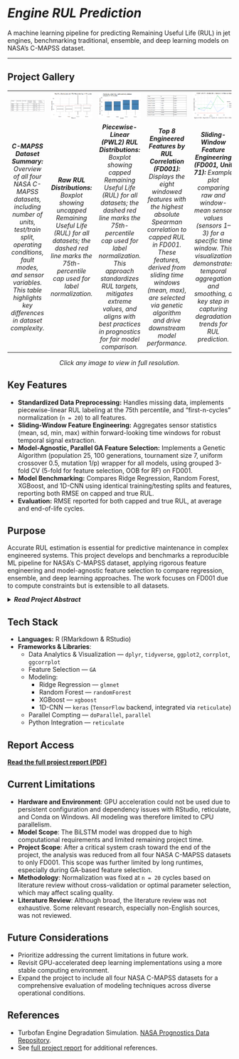 # _Engine RUL Prediction_
A machine learning pipeline for predicting Remaining Useful Life (RUL) in jet engines, benchmarking traditional, ensemble, and deep learning models on NASA’s C-MAPSS dataset.

---
## Project Gallery
<table>
  <tr>
    <td><img src="../assets/DatasetOverview.png" width="455"/></td>
    <td><img src="../assets/RUL_Dist_Uncapped.png" width="455"/></td>
    <td><img src="../assets/RUL_Dist_Capped.png" width="455"/></td>
    <td><img src="../assets/TopFeatureCorrelations.png" width="455"/></td>
    <td><img src="../assets/fd001Unit71_FE_SlidingTimeWindow.png" width="455"/></td>
    <td><img src="../assets/RMSE_CappedvsRaw_FD001.png" width="455"/></td>
  </tr>
  <tr>
    <td align="center"><i><b>C-MAPSS Dataset Summary:</b> Overview of all four NASA C-MAPSS datasets, including number of units, test/train split, operating conditions, fault modes, and sensor variables. This table highlights key differences in dataset complexity.</i></td>
    <td align="center"><i><b>Raw RUL Distributions:</b> Boxplot showing uncapped Remaining Useful Life (RUL) for all datasets; the dashed red line marks the 75th-percentile cap used for label normalization.</i></td>
    <td align="center"><i><b>Piecewise-Linear (PWL2) RUL Distributions:</b> Boxplot showing capped Remaining Useful Life (RUL) for all datasets; the dashed red line marks the 75th-percentile cap used for label normalization. This approach standardizes RUL targets, mitigates extreme values, and aligns with best practices in prognostics for fair model comparison.</i></td>
    <td align="center"><i><b>Top 8 Engineered Features by RUL Correlation (FD001):</b> Displays the eight windowed features with the highest absolute Spearman correlation to capped RUL in FD001. These features, derived from sliding time windows (mean, max), are selected via genetic algorithm and drive downstream model performance.</i></td>
    <td align="center"><i><b>Sliding-Window Feature Engineering (FD001, Unit 71):</b> Example plot comparing raw and window-mean sensor values (sensors 1–3) for a specific time window. This visualization demonstrates temporal aggregation and smoothing, a key step in capturing degradation trends for RUL prediction.</i></td>
    <td align="center"><i><b>Model Results:</b> Comparison of test set RMSE (both capped and true RUL) for FD001 across Ridge, Random Forest, XGBoost, and 1D-CNN models.</i></td>
  </tr>
</table>
<p align="center"><i>Click any image to view in full resolution.</i></p>

## Key Features
- **Standardized Data Preprocessing:** Handles missing data, implements piecewise-linear RUL labeling at the 75th percentile, and “first-n-cycles” normalization (`n = 20`) to all features.
- **Sliding-Window Feature Engineering:** Aggregates sensor statistics (mean, sd, min, max) within forward-looking time windows for robust temporal signal extraction.
- **Model-Agnostic, Parallel GA Feature Selection:** Implements a Genetic Algorithm (population 25, 100 generations, tournament size 7, uniform crossover 0.5, mutation 1/p) wrapper for all models, using grouped 3-fold CV (5-fold for feature selection, OOB for RF) on FD001.
- **Model Benchmarking:** Compares Ridge Regression, Random Forest, XGBoost, and 1D-CNN using identical training/testing splits and features, reporting both RMSE on capped and true RUL.
- **Evaluation:** RMSE reported for both capped and true RUL, at average and end-of-life cycles.

## Purpose
Accurate RUL estimation is essential for predictive maintenance in complex engineered systems. This project develops and benchmarks a reproducible ML pipeline for NASA’s C-MAPSS dataset, applying rigorous feature engineering and model-agnostic feature selection to compare regression, ensemble, and deep learning approaches. The work focuses on FD001 due to compute constraints but is extensible to all datasets.

<details>
<summary><b><i>Read Project Abstract</i></b></summary>

Accurate estimation of Remaining Useful Life (RUL) is critical for predictive maintenance and risk mitigation in engineered systems. This project originally aimed to benchmark machine learning models for RUL prediction across all four NASA C-MAPSS turbofan datasets (FD001–FD004), utilizing a standardized workflow that integrated data preprocessing, piecewise-linear RUL labeling, normalization, sliding-window feature engineering, and model-agnostic feature selection via a genetic algorithm (GA). However, due to substantial computing and time constraints, the final evaluation was limited to FD001, as detailed in the Limitations section.

Four modeling approaches, Ridge Regression, Random Forest, XGBoost, and one-dimensional convolutional neural networks (1D-CNN), were systematically trained and compared using root mean squared error (RMSE) under both capped and true RUL targets. The results indicate that XGBoost achieved the strongest end-of-life prediction accuracy, with Random Forest and Ridge Regression yielding comparable performance, while 1D-CNN did not surpass the tree-based models on this benchmark. However, 1D-CNN demonstrated better generalization to the end-of-life prediction scenario than its average performance across all training windows might suggest.

These findings underscore the value of a model-agnostic, GA-based feature selection pipeline for fair model comparison and highlight the importance of rigorous, standardized preprocessing in prognostics research. Methodological reflections suggest that rapid prototyping and iterative development confer advantages over traditional linear workflows. Future work will extend this analytical framework to all C-MAPSS datasets to comprehensively evaluate model robustness and generalizability in more complex operational scenarios.

</details>

## Tech Stack
- **Languages:** R (RMarkdown & RStudio)
- **Frameworks & Libraries**:
  - Data Analytics & Visualization — `dplyr`, `tidyverse`, `ggplot2`, `corrplot`, `ggcorrplot`
  - Feature Selection — `GA`
  - Modeling:
    - Ridge Regression — `glmnet`
    - Random Forest — `randomForest`
    - XGBoost — `xgboost`
    - 1D-CNN — `keras` (`TensorFlow` backend, integrated via `reticulate`)
  - Parallel Compting — `doParallel`, `parallel`
  - Python Integration — `reticulate`

## Report Access
**[Read the full project report (PDF)](../docs/FinalProjectReport_JackLu_GT.pdf)**

## Current Limitations
- **Hardware and Environment**: GPU acceleration could not be used due to persistent configuration and dependency issues with RStudio, reticulate, and Conda on Windows. All modeling was therefore limited to CPU parallelism.
- **Model Scope**: The BiLSTM model was dropped due to high computational requirements and limited remaining project time.
- **Project Scope**: After a critical system crash toward the end of the project, the analysis was reduced from all four NASA C-MAPSS datasets to only FD001. This scope was further limited by long runtimes, especially during GA-based feature selection.
- **Methodology**: Normalization was fixed at `n = 20` cycles based on literature review without cross-validation or optimal parameter selection, which may affect scaling quality.
- **Literature Review**: Although broad, the literature review was not exhaustive. Some relevant research, especially non-English sources, was not reviewed.

## Future Considerations
- Prioritize addressing the current limitations in future work.
- Revisit GPU-accelerated deep learning implementations using a more stable computing environment.
- Expand the project to include all four NASA C-MAPSS datasets for a comprehensive evaluation of modeling techniques across diverse operational conditions.

## References
- Turbofan Engine Degradation Simulation. [NASA Prognostics Data Repository](https://www.nasa.gov/intelligent-systems-division/discovery-and-systems-health/pcoe/pcoe-data-set-repository/).
- See [full project report](../docs/FinalProjectReport_JackLu_GT.pdf) for additional references.
